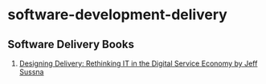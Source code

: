 # software-development-delivery

## Software Delivery Books
1. [Designing Delivery: Rethinking IT in the Digital Service Economy by Jeff Sussna](https://read.amazon.in/kp/embed?asin=B00YT68I46&preview=newtab&linkCode=kpe&ref_=cm_sw_r_kb_dp_C3uDBbVY4E58W)

